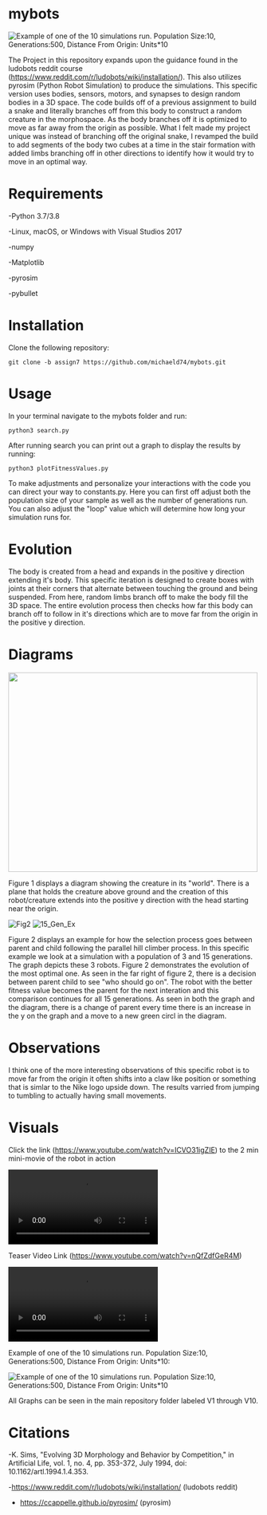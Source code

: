 

# mybots

![Example of one of the 10 simulations run. Population Size:10, Generations:500, Distance From Origin: Units*10](Cover.png)

The Project in this repository expands upon the guidance found in the ludobots reddit course (https://www.reddit.com/r/ludobots/wiki/installation/). This also utilizes pyrosim (Python Robot Simulation) to produce the simulations. This specific version uses bodies, sensors, motors, and synapses to design random bodies in a 3D space. The code builds off of a previous assignment to build a snake and literally branches off from this body to construct a random creature in the morphospace. As the body branches off it is optimized to move as far away from the origin as possible. What I felt made my project unique was instead of branching off the original snake, I revamped the build to add segments of the body two cubes at a time in the stair formation with added limbs branching off in other directions to identify how it would try to move in an optimal way. 

# Requirements

-Python 3.7/3.8

-Linux, macOS, or Windows with Visual Studios 2017

-numpy

-Matplotlib

-pyrosim

-pybullet

# Installation

Clone the following repository:

```
git clone -b assign7 https://github.com/michaeld74/mybots.git 
```

# Usage

In your terminal navigate to the mybots folder and run:

```
python3 search.py
```

After running search you can print out a graph to display the results by running:

```
python3 plotFitnessValues.py
```

To make adjustments and personalize your interactions with the code you can direct your way to constants.py. Here you can first off adjust both the population size of your sample as well as the number of generations run. You can also adjust the "loop" value which will determine how long your simulation runs for. 

# Evolution

The body is created from a head and expands in the positive y direction extending it's body. This specific iteration is designed to create boxes with joints at their corners that alternate between touching the ground and being suspended. From here, random limbs branch off to make the body fill the 3D space. The entire evolution process then checks how far this body can branch off to follow in it's directions which are to move far from the origin in the positive y direction. 

# Diagrams

<!-- ![Fig1](Fig1.png) -->


<img src="https://github.com/michaeld74/mybots/blob/assign8/Fig1.png" width="500" height="400">


Figure 1 displays a diagram showing the creature in its "world". There is a plane that holds the creature above ground and the creation of this robot/creature extends into the positive y direction with the head starting near the origin.

![Fig2](Fig2.png)
![15_Gen_Ex](15_Gen_Ex.png)

Figure 2 displays an example for how the selection process goes between parent and child following the parallel hill climber process. In this specific example we look at a simulation with a population of 3 and 15 generations. The graph depicts these 3 robots. Figure 2 demonstrates the evolution of the most optimal one. As seen in the far right of figure 2, there is a decision between parent child to see "who should go on". The robot with the better fitness value becomes the parent for the next interation and this comparison continues for all 15 generations. As seen in both the graph and the diagram, there is a change of parent every time there is an increase in the y on the graph and a move to a new green circl in the diagram.


# Observations

I think one of the more interesting observations of this specific robot is to move far from the origin it often shifts into a claw like position or something that is simlar to the Nike logo upside down. The results varried from jumping to tumbling to actually having small movements.

# Visuals

Click the link (https://www.youtube.com/watch?v=ICVO31igZIE) to the 2 min mini-movie of the robot in action

![Or download and watch here](THECS396AL_Final.mp4)



Teaser Video Link (https://www.youtube.com/watch?v=nQfZdfGeR4M)

![Or download and watch here](Teaser.mp4)





Example of one of the 10 simulations run. Population Size:10, Generations:500, Distance From Origin: Units*10:

![Example of one of the 10 simulations run. Population Size:10, Generations:500, Distance From Origin: Units*10](V4.png)

All Graphs can be seen in the main repository folder labeled V1 through V10.

# Citations

-K. Sims, "Evolving 3D Morphology and Behavior by Competition," in Artificial Life, vol. 1, no. 4, pp. 353-372, July 1994, doi: 10.1162/artl.1994.1.4.353.

-https://www.reddit.com/r/ludobots/wiki/installation/ (ludobots reddit)

- https://ccappelle.github.io/pyrosim/ (pyrosim)

